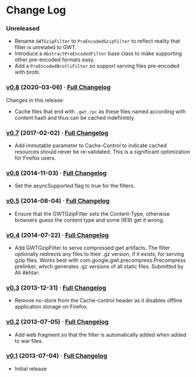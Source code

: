 # Change Log

### Unreleased

* Rename `GWTGzipFilter` to `PreEncodedGzipFilter` to reflect reality that filter is unrelated to GWT.
* Introduce a `AbstractPreEncodedFilter` base class to make supporting other pre-encoded formats easy.
* Add a `PreEncodedBrotliFilter` so support serving files pre-encoded with brotli.

### [v0.8](https://github.com/realityforge/gwt-cache-filter/tree/v0.8) (2020-03-06) · [Full Changelog](https://github.com/realityforge/gwt-cache-filter/compare/v0.7...v0.8)

Changes in this release:

* Cache files that end with `.gwt.rpc` as these files named according with content hash and thus can be cached indefinitely.

### [v0.7](https://github.com/realityforge/gwt-cache-filter/tree/v0.7) (2017-02-02) · [Full Changelog](https://github.com/realityforge/gwt-cache-filter/compare/v0.6...v0.7)

* Add immutable parameter to Cache-Control to indicate cached resources should
  never be re-validated. This is a significant optimization for Firefox users.

### [v0.6](https://github.com/realityforge/gwt-cache-filter/tree/v0.6) (2014-11-03) · [Full Changelog](https://github.com/realityforge/gwt-cache-filter/compare/v0.5...v0.6)

* Set the asyncSupported flag to true for the filters.

### [v0.5](https://github.com/realityforge/gwt-cache-filter/tree/v0.5) (2014-08-04) · [Full Changelog](https://github.com/realityforge/gwt-cache-filter/compare/v0.4...v0.5)

* Ensure that the GWTGzipFilter sets the Content-Type, otherwise browsers guess
  the content type and some (IE9) get it wrong.

### [v0.4](https://github.com/realityforge/gwt-cache-filter/tree/v0.4) (2014-07-22) · [Full Changelog](https://github.com/realityforge/gwt-cache-filter/compare/v0.3...v0.4)

* Add GWTGzipFilter to serve compressed gwt artifacts. The filter optionally
  redirects any files to their .gz version, if it exists, for serving gzip files.
  Works best with com.google.gwt.precompress.Precompress prelinker, which
  generates .gz versions of all static files. Submitted by Ali Akhtar:

### [v0.3](https://github.com/realityforge/gwt-cache-filter/tree/v0.3) (2013-12-31) · [Full Changelog](https://github.com/realityforge/gwt-cache-filter/compare/v0.2...v0.3)

* Remove no-store from the Cache-control header as it disables offline application
  storage on Firefox.

### [v0.2](https://github.com/realityforge/gwt-cache-filter/tree/v0.2) (2013-07-05) · [Full Changelog](https://github.com/realityforge/gwt-cache-filter/compare/v0.1...v0.2)

* Add web fragment so that the filter is automatically added when added to war files.

### [v0.1](https://github.com/realityforge/gwt-cache-filter/tree/v0.1) (2013-07-04) · [Full Changelog](https://github.com/realityforge/gwt-cache-filter/compare/20f853ffa9c33f3eaee015df60ea66555d9ea9a6...v0.1)

* Initial release

